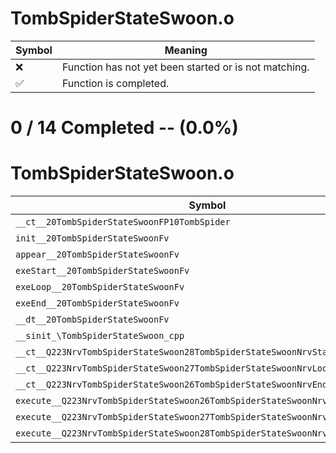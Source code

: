 # TombSpiderStateSwoon.o
| Symbol | Meaning 
| ------------- | ------------- 
| :x: | Function has not yet been started or is not matching. 
| :white_check_mark: | Function is completed. 


# 0 / 14 Completed -- (0.0%)
# TombSpiderStateSwoon.o
| Symbol | Decompiled? |
| ------------- | ------------- |
| `__ct__20TombSpiderStateSwoonFP10TombSpider` | :x: |
| `init__20TombSpiderStateSwoonFv` | :x: |
| `appear__20TombSpiderStateSwoonFv` | :x: |
| `exeStart__20TombSpiderStateSwoonFv` | :x: |
| `exeLoop__20TombSpiderStateSwoonFv` | :x: |
| `exeEnd__20TombSpiderStateSwoonFv` | :x: |
| `__dt__20TombSpiderStateSwoonFv` | :x: |
| `__sinit_\TombSpiderStateSwoon_cpp` | :x: |
| `__ct__Q223NrvTombSpiderStateSwoon28TombSpiderStateSwoonNrvStartFv` | :x: |
| `__ct__Q223NrvTombSpiderStateSwoon27TombSpiderStateSwoonNrvLoopFv` | :x: |
| `__ct__Q223NrvTombSpiderStateSwoon26TombSpiderStateSwoonNrvEndFv` | :x: |
| `execute__Q223NrvTombSpiderStateSwoon26TombSpiderStateSwoonNrvEndCFP5Spine` | :x: |
| `execute__Q223NrvTombSpiderStateSwoon27TombSpiderStateSwoonNrvLoopCFP5Spine` | :x: |
| `execute__Q223NrvTombSpiderStateSwoon28TombSpiderStateSwoonNrvStartCFP5Spine` | :x: |
